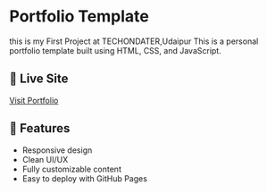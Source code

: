 # Portfolio Template
this is my First Project at TECHONDATER,Udaipur
This is a personal portfolio template built using HTML, CSS, and JavaScript.

## 🔗 Live Site
[Visit Portfolio](https://garvita18.github.io/template/)

## 📁 Features
- Responsive design
- Clean UI/UX
- Fully customizable content
- Easy to deploy with GitHub Pages

